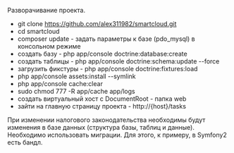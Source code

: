 Разворачивание проекта.
* git clone https://github.com/alex311982/smartcloud.git
* cd smartcloud
* composer update - задать параметры к базе (pdo_mysql) в консольном режиме
* создать базу - php app/console doctrine:database:create
* создать таблицы - php app/console doctrine:schema:update --force
* загрузить фикстуры - php app/console doctrine:fixtures:load
* php app/console assets:install --symlink
* php app/console cache:clear
* sudo chmod 777 -R app/cache app/logs
* создать виртуальный хост с DocumentRoot - папка web
* зайти на главную страницу проекта - http://{host}/tasks

При изменении налогового законодательства необходимы будут изменения в базе данных (структура базы, таблиц и данные).
Необходимо использовать миграции. Для этого, к примеру, в Symfony2 есть бандл.